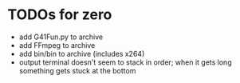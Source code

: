 # TODOs for zero

* add G41Fun.py to archive
* add FFmpeg to archive
* add bin/bin to archive (includes x264)
* output terminal doesn't seem to stack in order; when it gets long something gets stuck at the bottom